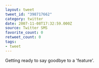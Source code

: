```yaml
---
layout: tweet
tweet_id: "398717662"
category: twitter
date: 2007-11-08T17:32:59.000Z
source: Twitter SMS
favorite_count: 0
retweet_count: 0
tags:
- tweet
---
```


Getting ready to say goodbye to a 'feature'.
